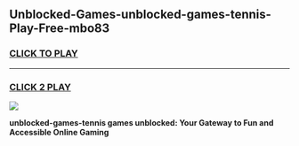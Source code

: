 
## Unblocked-Games-unblocked-games-tennis-Play-Free-mbo83
<h3>
<a href="https://premium76.site?title=unblocked-games-tennis&ref=15A">CLICK TO PLAY</a></h3>
<hr>

<h3>
<a href="https://premium76.site?title=unblocked-games-tennis&ref=15A">CLICK 2 PLAY</a>
  
</h3>

<a href="https://premium76.site?title=unblocked-games-tennis&ref=15A"><img src="https://clearcache.store/games.png"></a>


**unblocked-games-tennis games unblocked: Your Gateway to Fun and Accessible Online Gaming**
